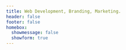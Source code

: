 ```yaml
---
title: Web Development, Branding, Marketing.
header: false
footer: false
homebox:
  showmessage: false
  showform: true
---
```

